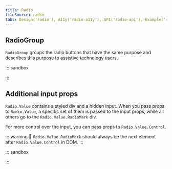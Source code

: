 ```yaml
---
title: Radio
fileSource: radio
tabs: Design('radio'), A11y('radio-a11y'), API('radio-api'), Example('radio-code'), Changelog('radio-changelog')
---
```


## RadioGroup

`RadioGroup` groups the radio buttons that have the same purpose and describes this purpose to assistive technology users.

::: sandbox

<script lang="tsx">
  export Demo from './examples/radiogroup_example.tsx';
</script>

:::

## Additional input props

`Radio.Value` contains a styled div and a hidden input. When you pass props to `Radio.Value`, a specific set of them is passed to the input props, while all others go to the `Radio.Value.RadioMark` div.

For more control over the input, you can pass props to `Radio.Value.Control`.

::: warning
:rotating_light: `Radio.Value.RadioMark` should always be the next element after `Radio.Value.Control` in DOM.
:::

::: sandbox

<script lang="tsx">
  export Demo from './examples/additional_props_for_input.tsx';
</script>

:::
